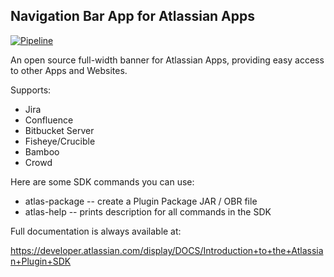 ## Navigation Bar App for Atlassian Apps

[![Pipeline](https://github.com/appfoxio/atlassian-navigation-bar/actions/workflows/main.yml/badge.svg)](https://github.com/appfoxio/atlassian-navigation-bar/actions/workflows/main.yml)

An open source full-width banner for Atlassian Apps, providing easy access to other Apps and Websites.

Supports:

* Jira
* Confluence
* Bitbucket Server
* Fisheye/Crucible
* Bamboo
* Crowd

Here are some SDK commands you can use:

* atlas-package -- create a Plugin Package JAR / OBR file
* atlas-help  -- prints description for all commands in the SDK

Full documentation is always available at:

https://developer.atlassian.com/display/DOCS/Introduction+to+the+Atlassian+Plugin+SDK
